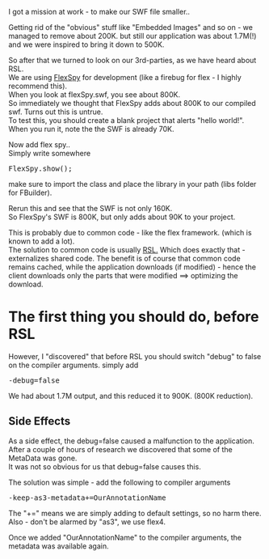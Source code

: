 I got a mission at work - to make our SWF file smaller..  

Getting rid of the "obvious" stuff like "Embedded Images" and so on - we managed to remove about 200K. but still our application was about 1.7M(!) and we were inspired to bring it down to 500K.  

So after that we turned to look on our 3rd-parties, as we have heard about RSL.  
We are using [FlexSpy](http://code.google.com/p/fxspy/) for development (like a firebug for flex - I highly recommend this).  
When you look at flexSpy.swf, you see about 800K.  
So immediately we thought that FlexSpy adds about 800K to our compiled swf. Turns out this is untrue.  
To test this, you should create a blank project that alerts "hello world!".  
When you run it, note the the SWF is already 70K.  

Now add flex spy..  
Simply write somewhere  

<pre>FlexSpy.show();  
</pre>

make sure to import the class and place the library in your path (libs folder for FBuilder).  

Rerun this and see that the SWF is not only 160K.  
So FlexSpy's SWF is 800K, but only adds about 90K to your project.  

This is probably due to common code - like the flex framework. (which is known to add a lot).  
The solution to common code is usually [RSL.](http://livedocs.adobe.com/flex/3/html/help.html?content=rsl_09.html) Which does exactly that - externalizes shared code. The benefit is of course that common code remains cached, while the application downloads (if modified) - hence the client downloads only the parts that were modified ==> optimizing the download.  

# The first thing you should do, before RSL

However, I "discovered" that before RSL you should switch "debug" to false on the compiler arguments. simply add  

<pre>-debug=false  
</pre>

We had about 1.7M output, and this reduced it to 900K. (800K reduction).  

## Side Effects

As a side effect, the debug=false caused a malfunction to the application.  
After a couple of hours of research we discovered that some of the MetaData was gone.  
It was not so obvious for us that debug=false causes this.  

The solution was simple - add the following to compiler arguments  

<pre>-keep-as3-metadata+=OurAnnotationName  
</pre>

The "+=" means we are simply adding to default settings, so no harm there.  
Also - don't be alarmed by "as3", we use flex4\.  

Once we added "OurAnnotationName" to the compiler arguments, the metadata was available again.